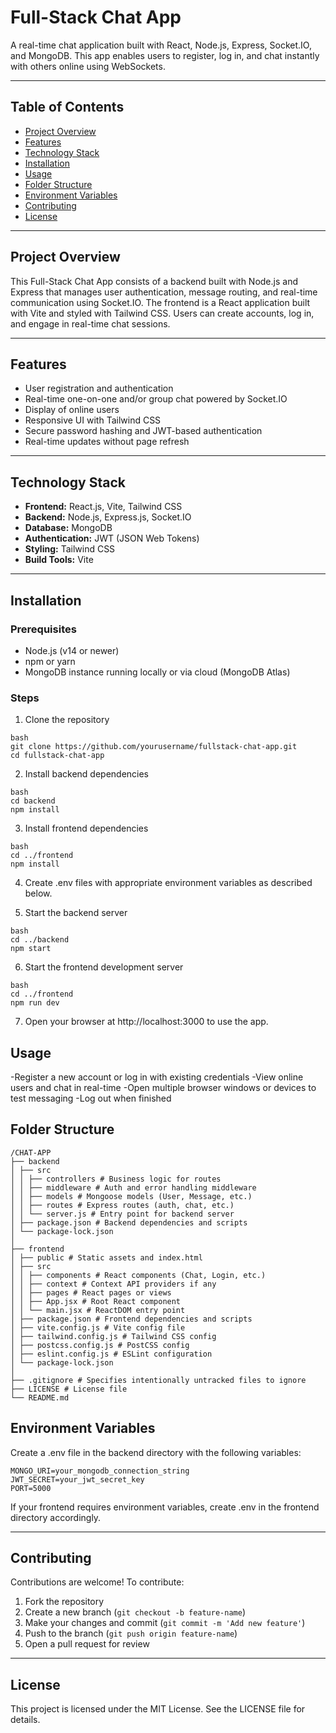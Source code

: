 # Full-Stack Chat App

A real-time chat application built with React, Node.js, Express, Socket.IO, and MongoDB. This app enables users to register, log in, and chat instantly with others online using WebSockets.

---

## Table of Contents

- [Project Overview](#project-overview)  
- [Features](#features)  
- [Technology Stack](#technology-stack)  
- [Installation](#installation)  
- [Usage](#usage)  
- [Folder Structure](#folder-structure)  
- [Environment Variables](#environment-variables)  
- [Contributing](#contributing)  
- [License](#license)  

---

## Project Overview

This Full-Stack Chat App consists of a backend built with Node.js and Express that manages user authentication, message routing, and real-time communication using Socket.IO. The frontend is a React application built with Vite and styled with Tailwind CSS. Users can create accounts, log in, and engage in real-time chat sessions.

---

## Features

- User registration and authentication  
- Real-time one-on-one and/or group chat powered by Socket.IO  
- Display of online users  
- Responsive UI with Tailwind CSS  
- Secure password hashing and JWT-based authentication  
- Real-time updates without page refresh  

---

## Technology Stack

- **Frontend:** React.js, Vite, Tailwind CSS  
- **Backend:** Node.js, Express.js, Socket.IO  
- **Database:** MongoDB  
- **Authentication:** JWT (JSON Web Tokens)  
- **Styling:** Tailwind CSS  
- **Build Tools:** Vite  

---

## Installation

### Prerequisites

- Node.js (v14 or newer)  
- npm or yarn  
- MongoDB instance running locally or via cloud (MongoDB Atlas)  

### Steps

1. Clone the repository  
```
bash
git clone https://github.com/yourusername/fullstack-chat-app.git
cd fullstack-chat-app
```

2. Install backend dependencies
```
bash
cd backend
npm install
```

3. Install frontend dependencies
```
bash
cd ../frontend
npm install
```
4. Create .env files with appropriate environment variables as described below.

5. Start the backend server
```
bash
cd ../backend
npm start
```
6. Start the frontend development server
```
bash
cd ../frontend
npm run dev
```
7. Open your browser at http://localhost:3000 to use the app.

## Usage
-Register a new account or log in with existing credentials
-View online users and chat in real-time
-Open multiple browser windows or devices to test messaging
-Log out when finished

## Folder Structure

```
/CHAT-APP
├── backend
│ ├── src
│ │ ├── controllers # Business logic for routes
│ │ ├── middleware # Auth and error handling middleware
│ │ ├── models # Mongoose models (User, Message, etc.)
│ │ ├── routes # Express routes (auth, chat, etc.)
│ │ └── server.js # Entry point for backend server
│ ├── package.json # Backend dependencies and scripts
│ └── package-lock.json
│
├── frontend
│ ├── public # Static assets and index.html
│ ├── src
│ │ ├── components # React components (Chat, Login, etc.)
│ │ ├── context # Context API providers if any
│ │ ├── pages # React pages or views
│ │ ├── App.jsx # Root React component
│ │ └── main.jsx # ReactDOM entry point
│ ├── package.json # Frontend dependencies and scripts
│ ├── vite.config.js # Vite config file
│ ├── tailwind.config.js # Tailwind CSS config
│ ├── postcss.config.js # PostCSS config
│ ├── eslint.config.js # ESLint configuration
│ └── package-lock.json
│
├── .gitignore # Specifies intentionally untracked files to ignore
├── LICENSE # License file 
└── README.md 
```
## Environment Variables
Create a .env file in the backend directory with the following variables:

```
MONGO_URI=your_mongodb_connection_string
JWT_SECRET=your_jwt_secret_key
PORT=5000
```
If your frontend requires environment variables, create .env in the frontend directory accordingly.

---
## Contributing

Contributions are welcome! To contribute:

1. Fork the repository  
2. Create a new branch (`git checkout -b feature-name`)  
3. Make your changes and commit (`git commit -m 'Add new feature'`)  
4. Push to the branch (`git push origin feature-name`)  
5. Open a pull request for review  

---
## License
This project is licensed under the MIT License. See the LICENSE file for details.
